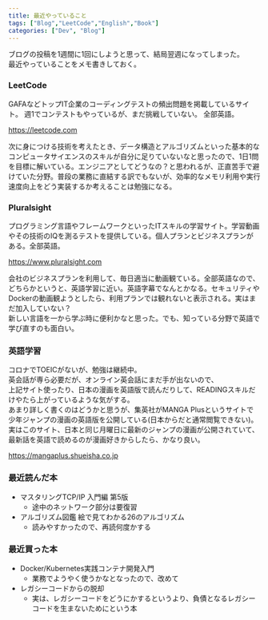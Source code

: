 ```yaml
---
title: 最近やっていること
tags: ["Blog","LeetCode","English","Book"]
categories: ["Dev", "Blog"]
---
```


ブログの投稿を1週間に1回にしようと思って、結局翌週になってしまった。  
最近やっていることをメモ書きしておく。

### LeetCode

GAFAなどトップIT企業のコーディングテストの頻出問題を掲載しているサイト。 週1でコンテストもやっているが、まだ挑戦していない。 全部英語。

https://leetcode.com

次に身につける技術を考えたとき、データ構造とアルゴリズムといった基本的なコンピュータサイエンスのスキルが自分に足りていないなと思ったので、1日1問を目標に解いている。エンジニアとしてどうなの？と思われるが、正直苦手で避けていた分野。普段の業務に直結する訳でもないが、効率的なメモリ利用や実行速度向上をどう実装するか考えることは勉強になる。

### Pluralsight

プログラミング言語やフレームワークといったITスキルの学習サイト。学習動画やその技術のIQを測るテストを提供している。個人プランとビジネスプランがある。全部英語。

https://www.pluralsight.com

会社のビジネスプランを利用して、毎日適当に動画観ている。全部英語なので、どちらかというと、英語学習に近い。英語字幕でなんとかなる。セキュリティやDockerの動画観ようとしたら、利用プランでは観れないと表示される。実はまだ加入していない？  
新しい言語を一から学ぶ時に便利かなと思った。でも、知っている分野で英語で学び直すのも面白い。

### 英語学習

コロナでTOEICがないが、勉強は継続中。  
英会話が専ら必要だが、オンライン英会話にまだ手が出ないので、  
上記サイト使ったり、日本の漫画を英語版で読んだりして、READINGスキルだけやたら上がっているような気がする。  
あまり詳しく書くのはどうかと思うが、集英社がMANGA Plusというサイトで少年ジャンプの漫画の英語版を公開している(日本からだと通常閲覧できない)。実はこのサイト、日本と同じ月曜日に最新のジャンプの漫画が公開されていて、最新話を英語で読めるのが漫画好きからしたら、かなり良い。

https://mangaplus.shueisha.co.jp


### 最近読んだ本

- マスタリングTCP/IP 入門編 第5版
  - 途中のネットワーク部分は要復習
- アルゴリズム図鑑 絵で見てわかる26のアルゴリズム
  - 読みやすかったので、再読何度かする

### 最近買った本

- Docker/Kubernetes実践コンテナ開発入門
  - 業務でようやく使うかなとなったので、改めて
- レガシーコードからの脱却
  - 実は、レガシーコードをどうにかするというより、負債となるレガシーコードを生まないためにという本

